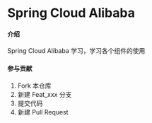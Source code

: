 # Spring Cloud Alibaba

#### 介绍
Spring Cloud Alibaba 学习，学习各个组件的使用

#### 参与贡献

1.  Fork 本仓库
2.  新建 Feat_xxx 分支
3.  提交代码
4.  新建 Pull Request
